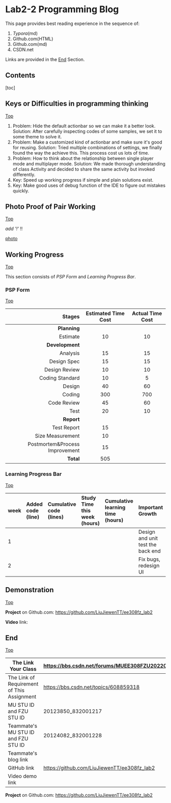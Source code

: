 # Lab2-2 Programming Blog

This page provides best reading experience in the sequence of:

1. *Typora*(md)
2. Github.com(HTML)
3. Github.com(md)
4. CSDN.net

Links are provided in the [End](#End) Section.

## Contents

[toc]

## Keys or Difficulties in programming thinking

[Top](#Contents)

1. Problem: Hide the default actionbar so we can make it a better look.
   Solution: After carefully inspecting codes of some samples, we set it to some theme to solve it.
2. Problem: Make a customized kind of actionbar and make sure it's good for reusing.
   Solution: Tried multiple combinations of settings, we finally found the way the achieve this. This process cost us lots of time.
3. Problem: How to think about the relationship between single player mode and multiplayer mode.
   Solution: We made thorough understanding of class Activity and decided to share the same activity but invoked differently.
4. Key: Speed up working progress if simple and plain solutions exist.
5. Key: Make good uses of debug function of the IDE to figure out mistakes quickly.

## Photo Proof of Pair Working

[Top](#Contents)

*add '!'* !!

[photo](./pics/pair_work/photo-2.jpg)

## Working Progress

[Top](#Contents)

This section consists of *PSP Form* and *Learning Progress Bar*.

### PSP Form

[Top](#Contents)

|                     **Stages** | **Estimated Time Cost** | **Actual Time Cost** |
| -----------------------------: | :---------------------: | :------------------: |
|                   **Planning** |                         |                      |
|                       Estimate |           10            |          10          |
|                **Development** |                         |                      |
|                       Analysis |           15            |          15          |
|                    Design Spec |           15            |          15          |
|                  Design Review |           10            |          10          |
|                Coding Standard |           10            |          5           |
|                         Design |           40            |          60          |
|                         Coding |           300           |         700          |
|                    Code Review |           45            |          60          |
|                           Test |           20            |          10          |
|                     **Report** |                         |                      |
|                    Test Report |           15            |                      |
|               Size Measurement |           10            |                      |
| Postmortem&Process Improvement |           15            |                      |
|                      **Total** |           505           |                      |

### Learning Progress Bar

[Top](#Contents)

| week | Added code (line) | Cumulative code (lines) | Study Time this week (hours) | Cumulative learning time (hours) | Important Growth                  |
| :--- | :---------------- | :---------------------- | :--------------------------- | :------------------------------- | :-------------------------------- |
| 1    |                   |                         |                              |                                  | Design and unit test the back end |
| 2    |                   |                         |                              |                                  | Fix bugs, redesign UI             |

## Demonstration

[Top](#Contents)

**Project** on Github.com: https://github.com/LiuJiewenTT/ee308fz_lab2

**Video** link: 

## End

[Top](#Contents)

| The Link Your Class                        | https://bbs.csdn.net/forums/MUEE308FZU202201 |
| ------------------------------------------ | -------------------------------------------- |
| The Link of Requirement of This Assignment | https://bbs.csdn.net/topics/608859318        |
| MU STU ID and FZU STU ID                   | 20123850_832001217                           |
| Teammate's MU STU ID and FZU STU ID        | 20124082_832001228                           |
| Teammate's blog link                       | <concrete link>                              |
| GitHub link                                | https://github.com/LiuJiewenTT/ee308fz_lab2  |
| Video demo link                            | <concrete link>                              |

**Project** on Github.com: https://github.com/LiuJiewenTT/ee308fz_lab2





